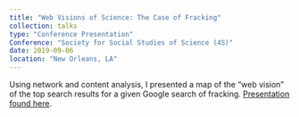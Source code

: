 ```yaml
---
title: "Web Visions of Science: The Case of Fracking"
collection: talks
type: "Conference Presentation"
Conference: "Society for Social Studies of Science (4S)"
date: 2019-09-06
location: "New Orleans, LA"
---
```


Using network and content analysis, I presented a map of the “web vision” of the top search results for a given Google search of fracking. [Presentation found here](https://docs.google.com/presentation/d/1YInazttSFxTVkbzjq0KgY6OXI4dHc0lZUm-690OFU_w/edit?usp=sharing).


